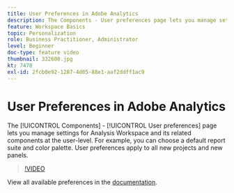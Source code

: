 ```yaml
---
title: User Preferences in Adobe Analytics
description: The Components - User preferences page lets you manage settings for Analysis Workspace and its related components at the user-level. For example, you can choose a default report suite and color palette. User preferences apply to all new projects and new panels.
feature: Workspace Basics
topic: Personalization
role: Business Practitioner, Administrator
level: Beginner
doc-type: feature video
thumbnail: 332600.jpg
kt: 7478
exl-id: 2fcb0e92-1287-4d05-88e1-aaf2ddff1ac9
---
```

# User Preferences in Adobe Analytics

The [!UICONTROL Components] - [!UICONTROL User preferences] page lets you manage settings for Analysis Workspace and its related components at the user-level. For example, you can choose a default report suite and color palette. User preferences apply to all new projects and new panels.

>[!VIDEO](https://video.tv.adobe.com/v/332600/?quality=12&learn=on)

View all available preferences in the [documentation](https://experienceleague.adobe.com/docs/analytics/analyze/analysis-workspace/user-preferences.html).
